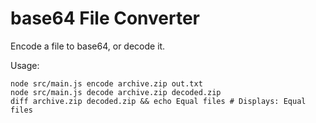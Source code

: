 # base64 File Converter
 
Encode a file to base64, or decode it.

Usage: 

    node src/main.js encode archive.zip out.txt 
    node src/main.js decode archive.zip decoded.zip
    diff archive.zip decoded.zip && echo Equal files # Displays: Equal files